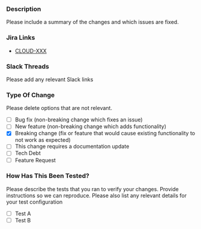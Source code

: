 ### Description

Please include a summary of the changes and which issues are fixed.

### Jira Links
* [CLOUD-XXX](https://tideaccount.atlassian.net/browse/CLOUD-XXX)


### Slack Threads
Please add any relevant Slack links

### Type Of Change

Please delete options that are not relevant.

- [ ] Bug fix (non-breaking change which fixes an issue)
- [ ] New feature (non-breaking change which adds functionality)
- [x] Breaking change (fix or feature that would cause existing functionality to not work as expected)
- [ ] This change requires a documentation update
- [ ] Tech Debt
- [ ] Feature Request

### How Has This Been Tested?

Please describe the tests that you ran to verify your changes. Provide instructions so we can reproduce. Please also list any relevant details for your test configuration

- [ ] Test A
- [ ] Test B
